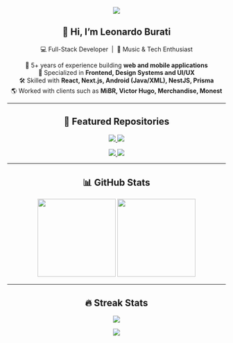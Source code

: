 <p align="center">
  <img src="https://capsule-render.vercel.app/api?type=waving&color=0d1117,1f2937,4169e1&height=200&section=header&text=Leonardo%20Burati&fontSize=40&fontAlignY=35&animation=fadeIn&fontColor=e6edf3" />
</p>

<h2 align="center">👋 Hi, I’m Leonardo Burati</h2>
<p align="center">
  💻 Full-Stack Developer &nbsp;|&nbsp; 🎸 Music & Tech Enthusiast  
</p>

<p align="center">
  🚀 5+ years of experience building <b>web and mobile applications</b><br/>
  🎨 Specialized in <b>Frontend, Design Systems and UI/UX</b><br/>
  🛠 Skilled with <b>React, Next.js, Android (Java/XML), NestJS, Prisma</b><br/>
  🌎 Worked with clients such as <b>MiBR, Victor Hugo, Merchandise, Monest</b>
</p>

---

<h2 align="center">📌 Featured Repositories</h2>


<p align="center">
  <a href="https://github.com/Buratii/react-tooltip-guide">
    <img src="https://github-readme-stats.vercel.app/api/pin/?username=Buratii&repo=react-tooltip-guide&title_color=00bcd4&text_color=e6edf3&icon_color=4169e1&bg_color=0d1117&border_color=30363d" />
  </a>
  <a href="https://github.com/Buratii/electron_tooltips">
    <img src="https://github-readme-stats.vercel.app/api/pin/?username=Buratii&repo=electron_tooltips&title_color=00bcd4&text_color=e6edf3&icon_color=4169e1&bg_color=0d1117&border_color=30363d" />
  </a>
</p>

<p align="center">
  <a href="https://github.com/Buratii/game-analytics">
    <img src="https://github-readme-stats.vercel.app/api/pin/?username=Buratii&repo=game-analytics&title_color=00bcd4&text_color=e6edf3&icon_color=4169e1&bg_color=0d1117&border_color=30363d" />
  </a>
  <a href="https://github.com/Buratii/payflow">
    <img src="https://github-readme-stats.vercel.app/api/pin/?username=Buratii&repo=payflow&title_color=00bcd4&text_color=e6edf3&icon_color=4169e1&bg_color=0d1117&border_color=30363d" />
  </a>
</p>

---

<h2 align="center">📊 GitHub Stats</h2>
<p align="center">
  <img height="180em" src="https://github-readme-stats.vercel.app/api?username=Buratii&show_icons=true&title_color=00bcd4&text_color=e6edf3&icon_color=4169e1&bg_color=0d1117&border_color=30363d" />
  <img height="180em" src="https://github-readme-stats.vercel.app/api/top-langs/?username=Buratii&layout=compact&title_color=00bcd4&text_color=e6edf3&bg_color=0d1117&border_color=30363d" />
</p>

---

<h2 align="center">🔥 Streak Stats</h2>
<p align="center">
  <img src="https://streak-stats.demolab.com?user=Buratii&background=0d1117&border=30363d&ring=4169e1&fire=4169e1&currStreakLabel=00bcd4&sideLabels=e6edf3&currStreakNum=4169e1&sideNums=00bcd4&dates=8b949e" />
</p>

<p align="center">
  <img src="https://capsule-render.vercel.app/api?type=waving&color=0d1117,1f2937,4169e1&height=120&section=footer"/>
</p>
